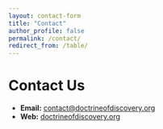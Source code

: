 ```yaml
---
layout: contact-form
title: "Contact"
author_profile: false
permalink: /contact/
redirect_from: /table/
---
```

# Contact Us

- **Email:** [contact@doctrineofdiscovery.org](mailto:contact@doctrineofdiscovery.org)
- **Web:** [doctrineofdiscovery.org](https://doctrineofdiscovery.org)

  
